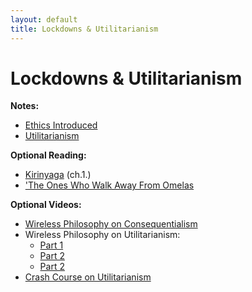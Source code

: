 ```yaml
---
layout: default
title: Lockdowns & Utilitarianism
---
```


# Lockdowns & Utilitarianism

**Notes:**
+ [Ethics Introduced](notes)
+ [Utilitarianism](notes2)

**Optional Reading:**
+ [Kirinyaga](Kirinyaga.epub) (ch.1.)
+ ['The Ones Who Walk Away From Omelas](omelas.pdf)


**Optional Videos:**

+ [Wireless Philosophy on Consequentialism](https://youtu.be/hACdhD_kes8)
+ Wireless Philosophy on Utilitarianism:
	+ [Part 1](https://youtu.be/uvmz5E75ZIA)
	+ [Part 2](https://youtu.be/uGDk23Q0S9E)
	+ [Part 2](https://youtu.be/MoCuVa9UeR4)
+ [Crash Course on Utilitarianism](https://www.youtube.com/watch?v=-a739VjqdSI&list=PL8dPuuaLjXtNgK6MZucdYldNkMybYIHKR&index=36)



